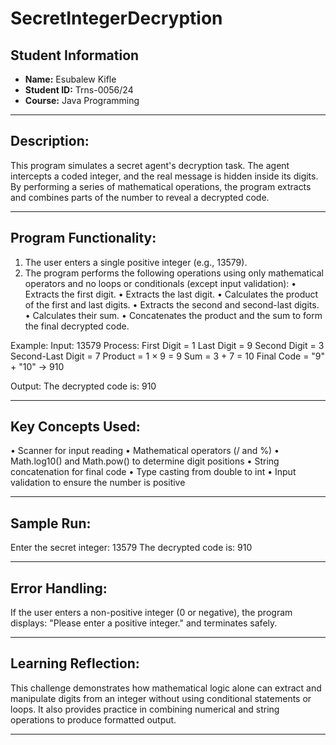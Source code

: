 # SecretIntegerDecryption

## Student Information
- **Name:** Esubalew Kifle  
- **Student ID:** Trns-0056/24
- **Course:** Java Programming

------------------------------------------------------------
Description:
------------------------------------------------------------
This program simulates a secret agent's decryption task.
The agent intercepts a coded integer, and the real message is hidden
inside its digits. By performing a series of mathematical operations,
the program extracts and combines parts of the number to reveal
a decrypted code.

------------------------------------------------------------
Program Functionality:
------------------------------------------------------------
1. The user enters a single positive integer (e.g., 13579).
2. The program performs the following operations using only
   mathematical operators and no loops or conditionals (except input validation):
   • Extracts the first digit.
   • Extracts the last digit.
   • Calculates the product of the first and last digits.
   • Extracts the second and second-last digits.
   • Calculates their sum.
   • Concatenates the product and the sum to form the final decrypted code.

Example:
Input: 13579
Process:
   First Digit = 1
   Last Digit = 9
   Second Digit = 3
   Second-Last Digit = 7
   Product = 1 × 9 = 9
   Sum = 3 + 7 = 10
   Final Code = "9" + "10" → 910

Output:
The decrypted code is: 910

------------------------------------------------------------
Key Concepts Used:
------------------------------------------------------------
• Scanner for input reading
• Mathematical operators (/ and %)
• Math.log10() and Math.pow() to determine digit positions
• String concatenation for final code
• Type casting from double to int
• Input validation to ensure the number is positive

------------------------------------------------------------
Sample Run:
------------------------------------------------------------
Enter the secret integer: 13579
The decrypted code is: 910

------------------------------------------------------------
Error Handling:
------------------------------------------------------------
If the user enters a non-positive integer (0 or negative),
the program displays:
   "Please enter a positive integer."
and terminates safely.

------------------------------------------------------------
Learning Reflection:
------------------------------------------------------------
This challenge demonstrates how mathematical logic alone
can extract and manipulate digits from an integer without
using conditional statements or loops. It also provides
practice in combining numerical and string operations to
produce formatted output.

------------------------------------------------------------
